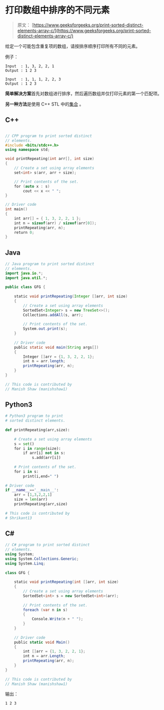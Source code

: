 # 打印数组中排序的不同元素

> 原文： [https://www.geeksforgeeks.org/print-sorted-distinct-elements-array-c/](https://www.geeksforgeeks.org/print-sorted-distinct-elements-array-c/)

给定一个可能包含重复项的数组，请按排序顺序打印所有不同的元素。

例子：

```
Input  : 1, 3, 2, 2, 1
Output : 1 2 3

Input  : 1, 1, 1, 2, 2, 3
Output : 1 2 3

```



**简单解决方案**首先对数组进行排序，然后遍历数组并仅打印元素的第一个匹配项。

**另一种方法**是使用 C++ STL 中的[集合](http://www.geeksforgeeks.org/set-in-cpp-stl/) 。

## C++ 

```cpp

// CPP program to print sorted distinct 
// elements. 
#include <bits/stdc++.h> 
using namespace std; 

void printRepeating(int arr[], int size) 
{ 
    // Create a set using array elements 
    set<int> s(arr, arr + size); 

    // Print contents of the set. 
    for (auto x : s)  
        cout << x << " "; 
} 

// Driver code 
int main() 
{ 
    int arr[] = { 1, 3, 2, 2, 1 }; 
    int n = sizeof(arr) / sizeof(arr[0]); 
    printRepeating(arr, n); 
    return 0; 
} 

```

## Java

```java
// Java program to print sorted distinct 
// elements. 
import java.io.*; 
import java.util.*; 
  
public class GFG { 
       
    static void printRepeating(Integer []arr, int size) 
    { 
        // Create a set using array elements 
        SortedSet<Integer> s = new TreeSet<>(); 
        Collections.addAll(s, arr); 
          
        // Print contents of the set. 
        System.out.print(s); 
    } 
       
    // Driver code 
    public static void main(String args[]) 
    { 
        Integer []arr = {1, 3, 2, 2, 1}; 
        int n = arr.length; 
        printRepeating(arr, n); 
    } 
} 
   
// This code is contributed by 
// Manish Shaw (manishshaw1)
```

## Python3

```py
# Python3 program to print  
# sorted distinct elements. 
  
def printRepeating(arr,size): 
  
    # Create a set using array elements  
    s = set() 
    for i in range(size): 
        if arr[i] not in s: 
            s.add(arr[i]) 
  
    # Print contents of the set. 
    for i in s: 
        print(i,end=" ") 
  
# Driver code 
if __name__=='__main__': 
    arr = [1,3,2,2,1] 
    size = len(arr) 
    printRepeating(arr,size) 
  
# This code is contributed by  
# Shrikant13
```

## C#

```cs
// C# program to print sorted distinct 
// elements. 
using System; 
using System.Collections.Generic; 
using System.Linq; 
  
class GFG { 
      
    static void printRepeating(int []arr, int size) 
    { 
        // Create a set using array elements 
        SortedSet<int> s = new SortedSet<int>(arr); 
      
        // Print contents of the set. 
        foreach (var n in s) 
        { 
            Console.Write(n + " "); 
        }  
    } 
      
    // Driver code 
    public static void Main() 
    { 
        int []arr = {1, 3, 2, 2, 1}; 
        int n = arr.Length; 
        printRepeating(arr, n); 
    } 
} 
  
// This code is contributed by 
// Manish Shaw (manishshaw1)
```

输出：

```
1 2 3
```

